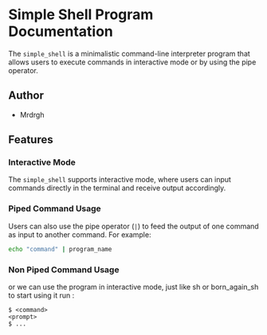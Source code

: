 # Simple Shell Program Documentation

The `simple_shell` is a minimalistic command-line interpreter program that allows users to execute commands in interactive mode or by using the pipe operator.

## Author
- Mrdrgh

## Features

### Interactive Mode
The `simple_shell` supports interactive mode, where users can input commands directly in the terminal and receive output accordingly.

### Piped Command Usage
Users can also use the pipe operator (`|`) to feed the output of one command as input to another command. For example:

```sh
echo "command" | program_name
```

### Non Piped Command Usage
or we can use the program in interactive mode, just like sh or born_again_sh to start using it run :
```./hsh
$ <command> 
<prompt>
$ ...
```
